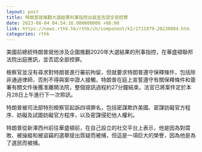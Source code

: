 ```yaml
---
layout: post
title: 特朗普就推翻大選結果刑事指控出庭並否認全部控罪
date: 2023-08-04 04:54:16.000000000 +08:00
link: https://news.rthk.hk/rthk/ch/component/k2/1711979-20230804.htm
categories: rthk
---
```


美國前總統特朗普就他涉及企圖推翻2020年大選結果的刑事指控，在華盛頓聯邦法院出庭應訊，並否認全部控罪。

檢察官並沒有尋求對特朗普進行審前拘留，但就要求特朗普遵守保釋條件，包括除非通過律師，否則不得與案中證人接觸，特朗普在庭上宣誓遵守有關保釋條件和簽署有關文件後獲准離開法院，整個提訊過程約27分鐘結束。法官已將案件定於本月28日上午進行下一次聆訊。

特朗普被司法部特別檢察官起訴四項罪名，包括密謀欺詐美國、密謀妨礙官方程序、妨礙及試圖妨礙官方程序，以及密謀侵犯他人權利。

特朗普從新澤西州前往華盛頓前，在自己設立的社交平台上表示，他是因為對腐敗、被操縱和被盜竊的選舉提出質疑而被捕，但這是一項巨大的榮譽，因為他是為了選民而被捕。
